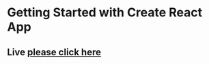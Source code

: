 # Getting Started with Create React App

## Live [please click here](https://task-02-02-23.vercel.app/)
